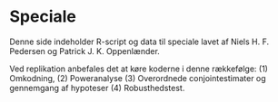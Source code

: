 # Speciale

Denne side indeholder R-script og data til speciale lavet af Niels H. F. Pedersen og Patrick J. K. Oppenlænder.

Ved replikation anbefales det at køre koderne i denne rækkefølge: (1) Omkodning, (2) Poweranalyse (3) Overordnede conjointestimater og gennemgang af hypoteser (4) Robusthedstest.
